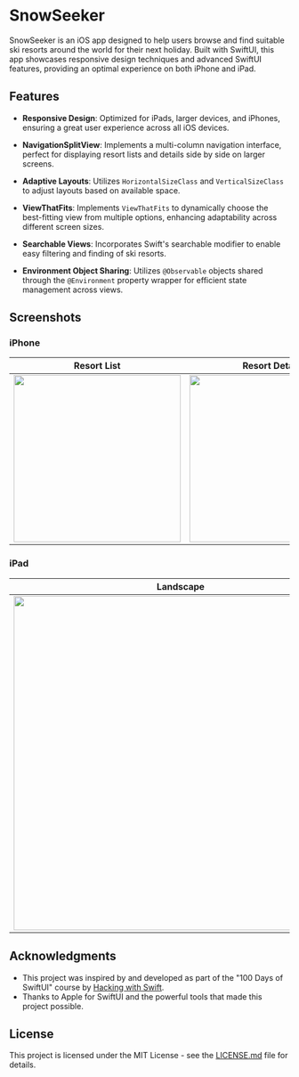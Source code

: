 # SnowSeeker

SnowSeeker is an iOS app designed to help users browse and find suitable ski resorts around the world for their next holiday. Built with SwiftUI, this app showcases responsive design techniques and advanced SwiftUI features, providing an optimal experience on both iPhone and iPad.

## Features

- **Responsive Design**: Optimized for iPads, larger devices, and iPhones, ensuring a great user experience across all iOS devices.

- **NavigationSplitView**: Implements a multi-column navigation interface, perfect for displaying resort lists and details side by side on larger screens.

- **Adaptive Layouts**: Utilizes `HorizontalSizeClass` and `VerticalSizeClass` to adjust layouts based on available space.

- **ViewThatFits**: Implements `ViewThatFits` to dynamically choose the best-fitting view from multiple options, enhancing adaptability across different screen sizes.

- **Searchable Views**: Incorporates Swift's searchable modifier to enable easy filtering and finding of ski resorts.

- **Environment Object Sharing**: Utilizes `@Observable` objects shared through the `@Environment` property wrapper for efficient state management across views.

## Screenshots

### iPhone

| Resort List | Resort Details |
|:-----------:|:--------------:|
| <img src="https://github.com/user-attachments/assets/94c3a561-41c7-41e7-b746-95728c2cc699" width="300"/> | <img src="https://github.com/user-attachments/assets/08b4bdfc-b265-4235-b0e1-bb31615451c5" width="300"/> |

### iPad

| Landscape | Portrait |
|:----------------------:|:-------------------------:|
| <img src="https://github.com/user-attachments/assets/4df3558d-4ad6-44d6-8d28-8c9bbda4d8cd" width="600"/> | <img src="https://github.com/user-attachments/assets/a0b6a0d8-3404-4aa3-9d66-1890d82d70e4" width="450"/> |

## Acknowledgments

- This project was inspired by and developed as part of the "100 Days of SwiftUI" course by [Hacking with Swift](https://www.hackingwithswift.com/100/swiftui).
- Thanks to Apple for SwiftUI and the powerful tools that made this project possible.

## License

This project is licensed under the MIT License - see the [LICENSE.md](LICENSE.md) file for details.
